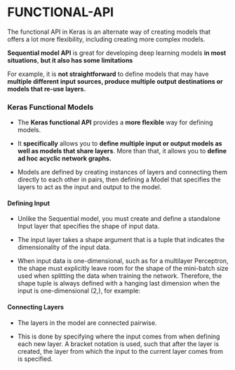 # FUNCTIONAL-API
The functional API in Keras is an alternate way of creating models that offers a lot more flexibility, including creating more complex models.

**Sequential model API** is great for developing deep learning models **in most situations**, **but it also has some limitations**

For example, it is **not straightforward** to define models that may have **multiple different input sources, produce multiple output destinations or models that re-use layers.**

### Keras Functional Models

- The **Keras functional API** provides a **more flexible** way for defining models.

 - It **specifically** allows you to **define multiple input or output models as well as models that share layers**. More than that, it allows you to **define ad hoc acyclic network graphs.**

 - Models are defined by creating instances of layers and connecting them directly to each other in pairs, then defining a Model that specifies the layers to act as the input and output to the model.

#### Defining Input

 - Unlike the Sequential model, you must create and define a standalone Input layer that specifies the shape of input data.

 - The input layer takes a shape argument that is a tuple that indicates the dimensionality of the input data.

 - When input data is one-dimensional, such as for a multilayer Perceptron, the shape must explicitly leave room for the shape of the mini-batch size used when splitting the data when training the network. Therefore, the shape tuple is always defined with a hanging last dimension when the input is one-dimensional (2,), for example:

#### Connecting Layers

 - The layers in the model are connected pairwise.

 - This is done by specifying where the input comes from when defining each new layer. A bracket notation is used, such that after the layer is created, the layer from which the input to the current layer comes from is specified.

 

